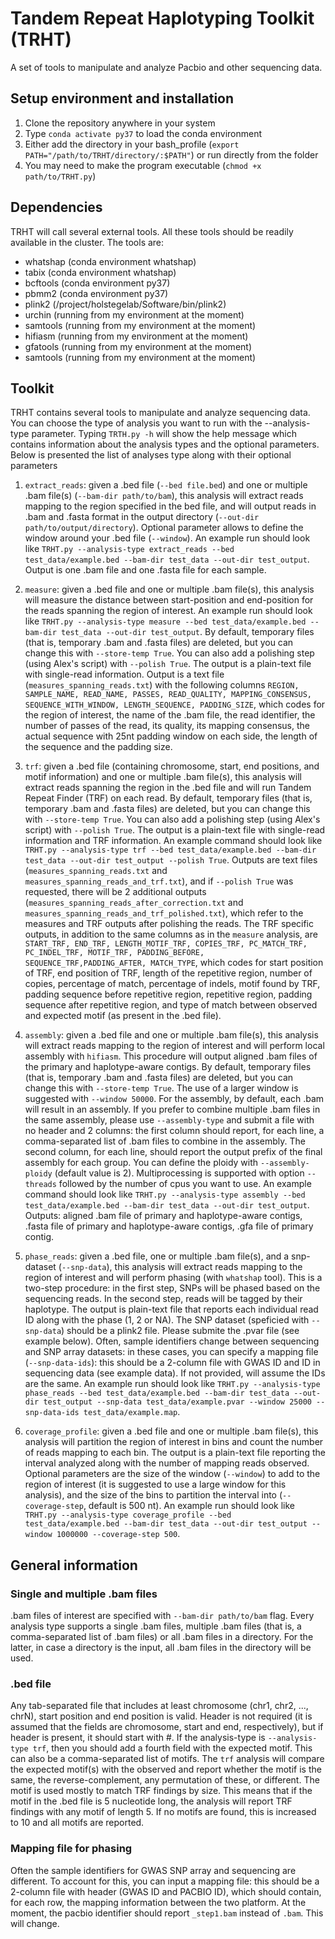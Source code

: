 # Tandem Repeat Haplotyping Toolkit (TRHT)
A set of tools to manipulate and analyze Pacbio and other sequencing data.

## Setup environment and installation
1. Clone the repository anywhere in your system
2. Type `conda activate py37` to load the conda environment
3. Either add the directory in your bash_profile (`export PATH="/path/to/TRHT/directory/:$PATH"`) or run directly from the folder
4. You may need to make the program executable (`chmod +x path/to/TRHT.py`)

## Dependencies
TRHT will call several external tools. All these tools should be readily available in the cluster. The tools are:
- whatshap (conda environment whatshap)
- tabix (conda environment whatshap)
- bcftools (conda environment py37)
- pbmm2 (conda environment py37)
- plink2 (/project/holstegelab/Software/bin/plink2)
- urchin (running from my environment at the moment)
- samtools (running from my environment at the moment)
- hifiasm (running from my environment at the moment)
- gfatools (running from my environment at the moment)
- samtools (running from my environment at the moment)

## Toolkit
TRHT contains several tools to manipulate and analyze sequencing data. You can choose the type of analysis you want to run with the --analysis-type parameter.
Typing `TRTH.py -h` will show the help message which contains information about the analysis types and the optional parameters. 
Below is presented the list of analyses type along with their optional parameters

1. `extract_reads`: given a .bed file (`--bed file.bed`) and one or multiple .bam file(s) (`--bam-dir path/to/bam`), this analysis will extract reads mapping to the region specified in the bed file, and will output reads in .bam and .fasta format in the output directory (`--out-dir path/to/output/directory`). Optional parameter allows to define the window around your .bed file (`--window`). An example run should look like `TRHT.py --analysis-type extract_reads --bed test_data/example.bed --bam-dir test_data --out-dir test_output`.
Output is one .bam file and one .fasta file for each sample.

2. `measure`: given a .bed file and one or multiple .bam file(s), this analysis will measure the distance between start-position and end-position for the reads spanning the region of interest. An example run should look like `TRHT.py --analysis-type measure --bed test_data/example.bed --bam-dir test_data --out-dir test_output`. By default, temporary files (that is, temporary .bam and .fasta files) are deleted, but you can change this with `--store-temp True`. You can also add a polishing step (using Alex's script) with `--polish True`. The output is a plain-text file with single-read information.
Output is a text file (`measures_spanning_reads.txt`) with the following columns `REGION, SAMPLE_NAME, READ_NAME, PASSES, READ_QUALITY, MAPPING_CONSENSUS, SEQUENCE_WITH_WINDOW, LENGTH_SEQUENCE, PADDING_SIZE`, which codes for the region of interest, the name of the .bam file, the read identifier, the number of passes of the read, its quality, its mapping consensus, the actual sequence with 25nt padding window on each side, the length of the sequence and the padding size.

3. `trf`: given a .bed file (containing chromosome, start, end positions, and motif information) and one or multiple .bam file(s), this analysis will extract reads spanning the region in the .bed file and will run Tandem Repeat Finder (TRF) on each read. By default, temporary files (that is, temporary .bam and .fasta files) are deleted, but you can change this with `--store-temp True`. You can also add a polishing step (using Alex's script) with `--polish True`. The output is a plain-text file with single-read information and TRF information. An example command should look like `TRHT.py --analysis-type trf --bed test_data/example.bed --bam-dir test_data --out-dir test_output --polish True`.
Outputs are text files (`measures_spanning_reads.txt` and `measures_spanning_reads_and_trf.txt`), and if `--polish True` was requested, there will be 2 additional outputs (`measures_spanning_reads_after_correction.txt` and `measures_spanning_reads_and_trf_polished.txt`), which refer to the measures and TRF outputs after polishing the reads. The TRF specific outputs, in addition to the same columns as in the `measure` analysis, are `START_TRF, END_TRF, LENGTH_MOTIF_TRF, COPIES_TRF, PC_MATCH_TRF, PC_INDEL_TRF, MOTIF_TRF, PADDING_BEFORE, SEQUENCE_TRF,PADDING_AFTER, MATCH_TYPE`, which codes for start position of TRF, end position of TRF, length of the repetitive region, number of copies, percentage of match, percentage of indels, motif found by TRF, padding sequence before repetitive region, repetitive region, padding sequence after repetitive region, and type of match between observed and expected motif (as present in the .bed file).

4. `assembly`: given a .bed file and one or multiple .bam file(s), this analysis will extract reads mapping to the region of interest and will perform local assembly with `hifiasm`. This procedure will output aligned .bam files of the primary and haplotype-aware contigs. By default, temporary files (that is, temporary .bam and .fasta files) are deleted, but you can change this with `--store-temp True`. The use of a larger window is suggested with `--window 50000`. For the assembly, by default, each .bam will result in an assembly. If you prefer to combine multiple .bam files in the same assembly, please use `--assembly-type` and submit a file with no header and 2 columns: the first column should report, for each line, a comma-separated list of .bam files to  combine in the assembly. The second column, for each line, should report the output prefix of the final assembly for each group. You can define the ploidy with `--assembly-ploidy` (default value is 2). Multiprocessing is supported with option `--threads` followed by the number of cpus you want to use. An example command should look like `TRHT.py --analysis-type assembly --bed test_data/example.bed --bam-dir test_data --out-dir test_output`.
Outputs: aligned .bam file of primary and haplotype-aware contigs, .fasta file of primary and haplotype-aware contigs, .gfa file of primary contig.

5. `phase_reads`: given a .bed file, one or multiple .bam file(s), and a snp-dataset (`--snp-data`), this analysis will extract reads mapping to the region of interest and will perform phasing (with `whatshap` tool). This is a two-step procedure: in the first step, SNPs will be phased based on the sequencing reads. In the second step, reads will be tagged by their haplotype. The output is plain-text file that reports each individual read ID along with the phase (1, 2 or NA). The SNP dataset (speficied with `--snp-data`) should be a plink2 file. Please submite the .pvar file (see example below). Often, sample identifiers change between sequencing and SNP array datasets: in these cases, you can specify a mapping file (`--snp-data-ids`): this should be a 2-column file with GWAS ID and ID in sequencing data (see example data). If not provided, will assume the IDs are the same. An example run should look like `TRHT.py --analysis-type phase_reads --bed test_data/example.bed --bam-dir test_data --out-dir test_output --snp-data test_data/example.pvar --window 25000 --snp-data-ids test_data/example.map`.


6. `coverage_profile`: given a .bed file and one or multiple .bam file(s), this analysis will partition the region of interest in bins and count the number of reads mapping to each bin. The output is a plain-text file reporting the interval analyzed along with the number of mapping reads observed. Optional parameters are the size of the window (`--window`) to add to the region of interest (it is suggested to use a large window for this analysis), and the size of the bins to partition the interval into (`--coverage-step`, default is 500 nt). An example run should look like `TRHT.py --analysis-type coverage_profile --bed test_data/example.bed --bam-dir test_data --out-dir test_output --window 1000000 --coverage-step 500`.

## General information
### Single and multiple .bam files
.bam files of interest are specified with `--bam-dir path/to/bam` flag. Every analysis type supports a single .bam files, multiple .bam files (that is, a comma-separated list of .bam files) or all .bam files in a directory. For the latter, in case a directory is the input, all .bam files in the directory will be used.

### .bed file
Any tab-separated file that includes at least chromosome (chr1, chr2, ..., chrN), start position and end position is valid. Header is not required (it is assumed that the fields are chromosome, start and end, respectively), but if header is present, it should start with #. If the analysis-type is `--analysis-type trf`, then you should add a fourth field with the expected motif. This can also be a comma-separated list of motifs. The `trf` analysis will compare the expected motif(s) with the observed and report whether the motif is the same, the reverse-complement, any permutation of these, or different. The motif is used mostly to match TRF findings by size. This means that if the motif in the .bed file is 5 nucleotide long, the analysis will report TRF findings with any motif of length 5. If no motifs are found, this is increased to 10 and all motifs are reported.

### Mapping file for phasing
Often the sample identifiers for GWAS SNP array and sequencing are different. To account for this, you can input a mapping file: this should be a 2-column file with header (GWAS ID and PACBIO ID), which should contain, for each row, the mapping information between the two platform. At the moment, the pacbio identifier should report `_step1.bam` instead of `.bam`. This will change.